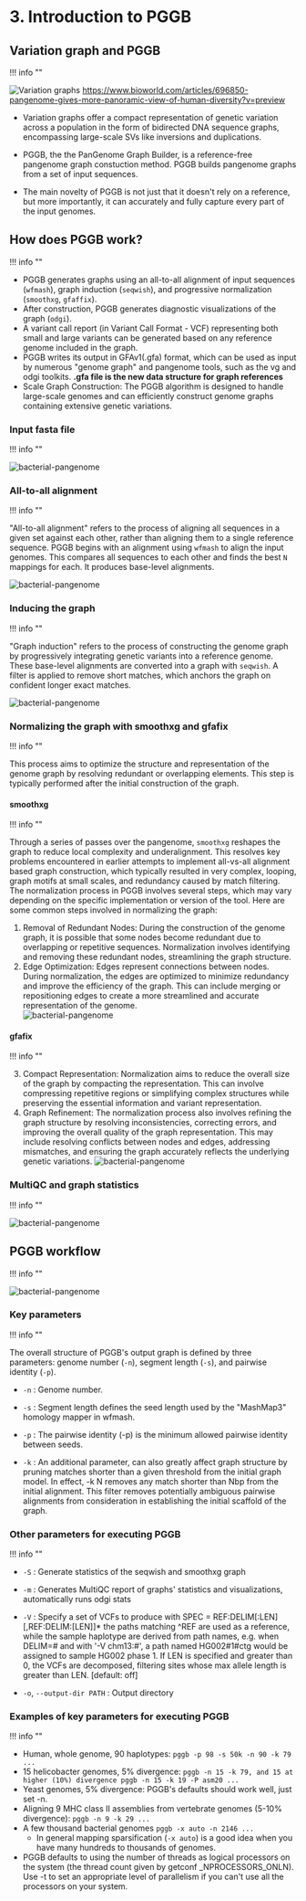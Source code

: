 # 3. Introduction to PGGB

## Variation graph and PGGB 
!!! info ""

![Variation graphs](theme_figures/example_of_Graph_reference_small.png)
https://www.bioworld.com/articles/696850-pangenome-gives-more-panoramic-view-of-human-diversity?v=preview

- Variation graphs offer a compact representation of genetic variation across a population in the form of bidirected DNA sequence graphs, encompassing large-scale SVs like inversions and duplications.

- PGGB, the the PanGenome Graph Builder, is a reference-free pangenome graph constuction method. PGGB builds pangenome graphs from a set of input sequences.


- The main novelty of PGGB  is not just that it doesn't rely on a reference, but more importantly, it can accurately and fully capture every part of the input genomes.


## How does PGGB work?
!!! info ""

- PGGB generates graphs using an all-to-all alignment of input sequences (`wfmash`), graph induction (`seqwish`), and progressive normalization (`smoothxg`, `gfaffix`). 
- After construction, PGGB generates diagnostic visualizations of the graph (`odgi`). 
- A variant call report (in Variant Call Format - VCF) representing both small and large variants can be generated based on any reference genome included in the graph. 
- PGGB writes its output in GFAv1(.gfa) format, which can be used as input by numerous "genome graph" and pangenome tools, such as the vg and odgi toolkits. **.gfa file is the new data structure for graph references**
- Scale Graph Construction: The PGGB algorithm is designed to handle large-scale genomes and can efficiently construct genome graphs containing extensive genetic variations.


### Input fasta file 
!!! info ""

![bacterial-pangenome](theme_figures/PGGB_workflow_1_small.png)

### All-to-all alignment
!!! info ""

"All-to-all alignment" refers to the process of aligning all sequences in a given set against each other, rather than aligning them to a single reference sequence.
PGGB begins with an alignment using `wfmash` to align the input genomes. This compares all sequences to each other and finds the best `N` mappings for each. It produces base-level alignments.

![bacterial-pangenome](theme_figures/PGGB_workflow_2_small.png)

### Inducing the graph
!!! info ""

"Graph induction" refers to the process of constructing the genome graph by progressively integrating genetic variants into a reference genome.
These base-level alignments are converted into a graph with `seqwish`. A filter is applied to remove short matches, which anchors the graph on confident longer exact matches.

![bacterial-pangenome](theme_figures/PGGB_workflow_3_small.png)

### Normalizing the graph with smoothxg and gfafix
!!! info ""

This process aims to optimize the structure and representation of the genome graph by resolving redundant or overlapping elements. This step is typically performed after the initial construction of the graph.

#### smoothxg
!!! info ""

Through a series of passes over the pangenome, `smoothxg` reshapes the graph to reduce local complexity and underalignment. This resolves key problems encountered in earlier attempts to implement all-vs-all alignment based graph construction, which typically resulted in very complex, looping, graph motifs at small scales, and redundancy caused by match filtering.
The normalization process in PGGB involves several steps, which may vary depending on the specific implementation or version of the tool. Here are some common steps involved in normalizing the graph:  
1.  Removal of Redundant Nodes: During the construction of the genome graph, it is possible that some nodes become redundant due to overlapping or repetitive sequences. Normalization involves identifying and removing these redundant nodes, streamlining the graph structure.  
2.	Edge Optimization: Edges represent connections between nodes. During normalization, the edges are optimized to minimize redundancy and improve the efficiency of the graph. This can include merging or repositioning edges to create a more streamlined and accurate representation of the genome.  
![bacterial-pangenome](theme_figures/PGGB_workflow_4_small.png)

#### gfafix
!!! info ""

3.	Compact Representation: Normalization aims to reduce the overall size of the graph by compacting the representation. This can involve compressing repetitive regions or simplifying complex structures while preserving the essential information and variant representation.
4.	Graph Refinement: The normalization process also involves refining the graph structure by resolving inconsistencies, correcting errors, and improving the overall quality of the graph representation. This may include resolving conflicts between nodes and edges, addressing mismatches, and ensuring the graph accurately reflects the underlying genetic variations.
![bacterial-pangenome](theme_figures/PGGB_workflow_5_small.png)



### MultiQC and graph statistics
!!! info ""

![bacterial-pangenome](theme_figures/PGGB_workflow_6_small.png)



## PGGB workflow
!!! info ""

![bacterial-pangenome](theme_figures/PGGB_workflow_7_small.png)



### Key parameters
!!! info ""

The overall structure of PGGB's output graph is defined by three parameters: genome number (`-n`), segment length (`-s`), and pairwise identity (`-p`). 

- `-n` : Genome number.
- `-s` : Segment length defines the seed length used by the "MashMap3" homology mapper in wfmash.
- `-p` : The pairwise identity (-p) is the minimum allowed pairwise identity between seeds.

- `-k` : An additional parameter, can also greatly affect graph structure by pruning matches shorter than a given threshold from the initial graph model. In effect, -k N removes any match shorter than Nbp from the initial alignment. This filter removes potentially ambiguous pairwise alignments from consideration in establishing the initial scaffold of the graph.


### Other parameters for executing PGGB
!!! info ""

- `-S` : Generate statistics of the seqwish and smoothxg graph

- `-m` : Generates MultiQC report of graphs' statistics and visualizations, automatically runs odgi stats

- `-V` : Specify a set of VCFs to produce with SPEC = REF:DELIM[:LEN][,REF:DELIM:[LEN]]* the paths matching ^REF are used as a reference, while the sample haplotype are derived from path names, e.g. when DELIM=# and with '-V chm13:#', a path named HG002#1#ctg would be assigned to sample HG002 phase 1. If LEN is specified and greater than 0, the VCFs are decomposed, filtering sites whose max allele length is greater than LEN. [default: off]

- `-o`, `--output-dir PATH` : Output directory


### Examples of key parameters for executing PGGB
!!! info ""

- Human, whole genome, 90 haplotypes: `pggb -p 98 -s 50k -n 90 -k 79 ...`
- 15 helicobacter genomes, 5% divergence: `pggb -n 15 -k 79, and 15 at higher (10%) divergence pggb -n 15 -k 19 -P asm20 ...`
- Yeast genomes, 5% divergence: PGGB's defaults should work well, just set -n.
- Aligning 9 MHC class II assemblies from vertebrate genomes (5-10% divergence): `pggb -n 9 -k 29 ...`
- A few thousand bacterial genomes `pggb -x auto -n 2146 ...`
  - In general mapping sparsification (`-x auto`) is a good idea when you have many hundreds to thousands of genomes.
- PGGB defaults to using the number of threads as logical processors on the system (the thread count given by getconf _NPROCESSORS_ONLN). Use -t to set an appropriate level of parallelism if you can't use all the processors on your system.

